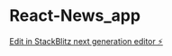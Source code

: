 # React-News_app

[Edit in StackBlitz next generation editor ⚡️](https://stackblitz.com/~/github.com/Namrata-1487/React-News_app)